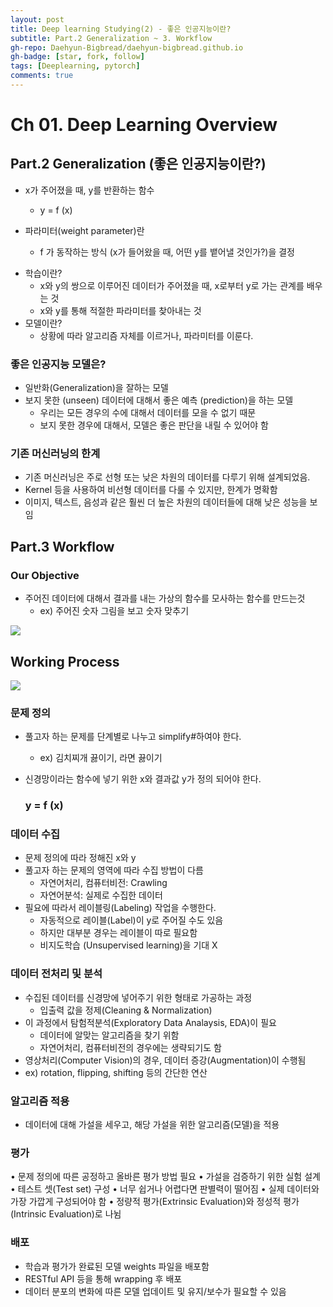 ```yaml
---
layout: post
title: Deep learning Studying(2) - 좋은 인공지능이란?
subtitle: Part.2 Generalization ~ 3. Workflow
gh-repo: Daehyun-Bigbread/daehyun-bigbread.github.io
gh-badge: [star, fork, follow]
tags: [Deeplearning, pytorch]
comments: true
---
```




# Ch 01. Deep Learning Overview

## Part.2 Generalization (좋은 인공지능이란?)

* x가 주어졌을 때, y를 반환하는 함수
  * y = f (x)

* 파라미터(weight parameter)란
  * f 가 동작하는 방식 (x가 들어왔을 때, 어떤 y를 뱉어낼 것인가?)을 결정

- 학습이란?
  - x와 y의 쌍으로 이루어진 데이터가 주어졌을 때, x로부터 y로 가는 관계를 배우는 것
  -  x와 y를 통해 적절한 파라미터를 찾아내는 것
- 모델이란?
  - 상황에 따라 알고리즘 자체를 이르거나, 파라미터를 이룬다.



### 좋은 인공지능 모델은? 

* 일반화(Generalization)을 잘하는 모델
* 보지 못한 (unseen) 데이터에 대해서 좋은 예측 (prediction)을 하는 모델
  * 우리는 모든 경우의 수에 대해서 데이터를 모을 수 없기 때문
  * 보지 못한 경우에 대해서, 모델은 좋은 판단을 내릴 수 있어야 함
  
  

### 기존 머신러닝의 한계

- 기존 머신러닝은 주로 선형 또는 낮은 차원의 데이터를 다루기 위해 설계되었음.
-  Kernel 등을 사용하여 비선형 데이터를 다룰 수 있지만, 한계가 명확함
- 이미지, 텍스트, 음성과 같은 훨씬 더 높은 차원의 데이터들에 대해 낮은 성능을 보임



## Part.3 Workflow

### Our Objective

* 주어진 데이터에 대해서 결과를 내는 가상의 함수를 모사하는 함수를 만드는것
  * ex) 주어진 숫자 그림을 보고 숫자 맞추기

![](C:\Users\bigda\Documents\GitHub\Daehyun-Bigbread.github.io\assets\img\20210519_145853.png)

## Working Process

![](C:\Users\bigda\Documents\GitHub\Daehyun-Bigbread.github.io\assets\img\20210519_150422.png)

### 문제 정의

* 풀고자 하는 문제를 단계별로 나누고 simplify#하여야 한다.

  * ex) 김치찌개 끓이기, 라면 끓이기

* 신경망이라는 함수에 넣기 위한 x와 결과값 y가 정의 되어야 한다.

  ### 													y = f (x)

  

### 데이터 수집

* 문제 정의에 따라 정해진 x와 y
* 풀고자 하는 문제의 영역에 따라 수집 방법이 다름
  * 자연어처리, 컴퓨터비전: Crawling
  * 자연어분석: 실제로 수집한 데이터
* 필요에 따라서 레이블링(Labeling) 작업을 수행한다.
  * 자동적으로 레이블(Label)이 y로 주어질 수도 있음
  * 하지만 대부분 경우는 레이블이 따로 필요함
  * 비지도학습 (Unsupervised learning)을 기대 X



### 데이터 전처리 및 분석

* 수집된 데이터를 신경망에 넣어주기 위한 형태로 가공하는 과정
  * 입출력 값을 정제(Cleaning & Normalization)
* 이 과정에서 탐험적분석(Exploratory Data Analaysis, EDA)이 필요
  * 데이터에 알맞는 알고리즘을 찾기 위함
  * 자연어처리, 컴퓨터비전의 경우에는 생략되기도 함
*  영상처리(Computer Vision)의 경우, 데이터 증강(Augmentation)이 수행됨
  * ex) rotation, flipping, shifting 등의 간단한 연산



### 알고리즘 적용

* 데이터에 대해 가설을 세우고, 해당 가설을 위한 알고리즘(모델)을 적용



### 평가

• 문제 정의에 따른 공정하고 올바른 평가 방법 필요
• 가설을 검증하기 위한 실험 설계
• 테스트 셋(Test set) 구성
• 너무 쉽거나 어렵다면 판별력이 떨어짐
• 실제 데이터와 가장 가깝게 구성되어야 함
• 정량적 평가(Extrinsic Evaluation)와 정성적 평가(Intrinsic Evaluation)로 나뉨



### 배포

* 학습과 평가가 완료된 모델 weights 파일을 배포함
*  RESTful API 등을 통해 wrapping 후 배포
*  데이터 분포의 변화에 따른 모델 업데이트 및 유지/보수가 필요할 수 있음